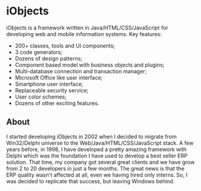 # iObjects
iObjects is a framework written in Java/HTML/CSS/JavaScript for developing web and mobile information systems. Key features: 
- 200+ classes, tools and UI components; 
- 3 code generators; 
- Dozens of design patterns; 
- Component based model with business objects and plugins; 
- Multi-database connection and transaction manager; 
- Microsoft Office like user interface; 
- Smartphone user interface; 
- Replaceable security service; 
- User color schemes; 
- Dozens of other exciting features.

## About
I started developing iObjects in 2002 when I decided to migrate from Win32/Delphi universe to the Web/Java/HTML/CSS/JavaScript stack. A few years before, in 1998, I have developed a pretty amazing framework with Delphi which was the foundation I have used to develop a best seller ERP solution. That time, my company got several great clients and we have grow from 2 to 20 developers in just a few months. The great news is that the ERP quality wasn't affected at all, even we having hired only interns. So, I was decided to replicate that success, but leaving Windows behind.

